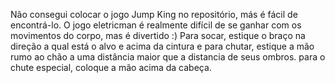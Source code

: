 Não consegui colocar o jogo Jump King no repositório, más é fácil de encontrá-lo.
O jogo eletricman é realmente difícil de se ganhar com os movimentos do corpo, mas é divertido :)
Para socar, estique o braço na direção a qual está o alvo e acima da cintura e para chutar, estique a mão rumo ao chão a uma distância maior que a distancia de seus ombros. para o chute especial, coloque a mão acima da cabeça.
